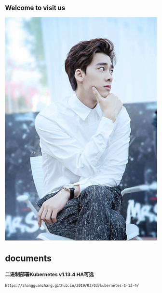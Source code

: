 ## Welcome to visit us
![Image text](https://github.com/rockwang465/rockwang.com/blob/master/picture/lyf.jpg)





# documents
### 二进制部署Kubernetes v1.13.4 HA可选
```
https://zhangguanzhang.github.io/2019/03/03/kubernetes-1-13-4/
```
